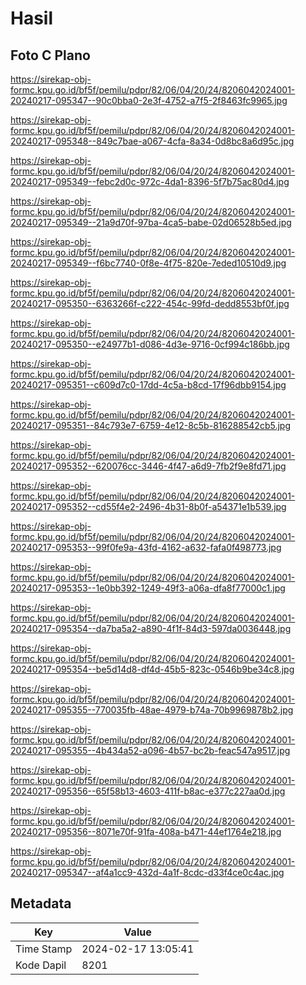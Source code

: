 # Hasil

## Foto C Plano

https://sirekap-obj-formc.kpu.go.id/bf5f/pemilu/pdpr/82/06/04/20/24/8206042024001-20240217-095347--90c0bba0-2e3f-4752-a7f5-2f8463fc9965.jpg

https://sirekap-obj-formc.kpu.go.id/bf5f/pemilu/pdpr/82/06/04/20/24/8206042024001-20240217-095348--849c7bae-a067-4cfa-8a34-0d8bc8a6d95c.jpg

https://sirekap-obj-formc.kpu.go.id/bf5f/pemilu/pdpr/82/06/04/20/24/8206042024001-20240217-095349--febc2d0c-972c-4da1-8396-5f7b75ac80d4.jpg

https://sirekap-obj-formc.kpu.go.id/bf5f/pemilu/pdpr/82/06/04/20/24/8206042024001-20240217-095349--21a9d70f-97ba-4ca5-babe-02d06528b5ed.jpg

https://sirekap-obj-formc.kpu.go.id/bf5f/pemilu/pdpr/82/06/04/20/24/8206042024001-20240217-095349--f6bc7740-0f8e-4f75-820e-7eded10510d9.jpg

https://sirekap-obj-formc.kpu.go.id/bf5f/pemilu/pdpr/82/06/04/20/24/8206042024001-20240217-095350--6363266f-c222-454c-99fd-dedd8553bf0f.jpg

https://sirekap-obj-formc.kpu.go.id/bf5f/pemilu/pdpr/82/06/04/20/24/8206042024001-20240217-095350--e24977b1-d086-4d3e-9716-0cf994c186bb.jpg

https://sirekap-obj-formc.kpu.go.id/bf5f/pemilu/pdpr/82/06/04/20/24/8206042024001-20240217-095351--c609d7c0-17dd-4c5a-b8cd-17f96dbb9154.jpg

https://sirekap-obj-formc.kpu.go.id/bf5f/pemilu/pdpr/82/06/04/20/24/8206042024001-20240217-095351--84c793e7-6759-4e12-8c5b-816288542cb5.jpg

https://sirekap-obj-formc.kpu.go.id/bf5f/pemilu/pdpr/82/06/04/20/24/8206042024001-20240217-095352--620076cc-3446-4f47-a6d9-7fb2f9e8fd71.jpg

https://sirekap-obj-formc.kpu.go.id/bf5f/pemilu/pdpr/82/06/04/20/24/8206042024001-20240217-095352--cd55f4e2-2496-4b31-8b0f-a54371e1b539.jpg

https://sirekap-obj-formc.kpu.go.id/bf5f/pemilu/pdpr/82/06/04/20/24/8206042024001-20240217-095353--99f0fe9a-43fd-4162-a632-fafa0f498773.jpg

https://sirekap-obj-formc.kpu.go.id/bf5f/pemilu/pdpr/82/06/04/20/24/8206042024001-20240217-095353--1e0bb392-1249-49f3-a06a-dfa8f77000c1.jpg

https://sirekap-obj-formc.kpu.go.id/bf5f/pemilu/pdpr/82/06/04/20/24/8206042024001-20240217-095354--da7ba5a2-a890-4f1f-84d3-597da0036448.jpg

https://sirekap-obj-formc.kpu.go.id/bf5f/pemilu/pdpr/82/06/04/20/24/8206042024001-20240217-095354--be5d14d8-df4d-45b5-823c-0546b9be34c8.jpg

https://sirekap-obj-formc.kpu.go.id/bf5f/pemilu/pdpr/82/06/04/20/24/8206042024001-20240217-095355--770035fb-48ae-4979-b74a-70b9969878b2.jpg

https://sirekap-obj-formc.kpu.go.id/bf5f/pemilu/pdpr/82/06/04/20/24/8206042024001-20240217-095355--4b434a52-a096-4b57-bc2b-feac547a9517.jpg

https://sirekap-obj-formc.kpu.go.id/bf5f/pemilu/pdpr/82/06/04/20/24/8206042024001-20240217-095356--65f58b13-4603-411f-b8ac-e377c227aa0d.jpg

https://sirekap-obj-formc.kpu.go.id/bf5f/pemilu/pdpr/82/06/04/20/24/8206042024001-20240217-095356--8071e70f-91fa-408a-b471-44ef1764e218.jpg

https://sirekap-obj-formc.kpu.go.id/bf5f/pemilu/pdpr/82/06/04/20/24/8206042024001-20240217-095347--af4a1cc9-432d-4a1f-8cdc-d33f4ce0c4ac.jpg


## Metadata

| Key        | Value               |
| ---------- | ------------------- |
| Time Stamp | 2024-02-17 13:05:41 |
| Kode Dapil | 8201                |



